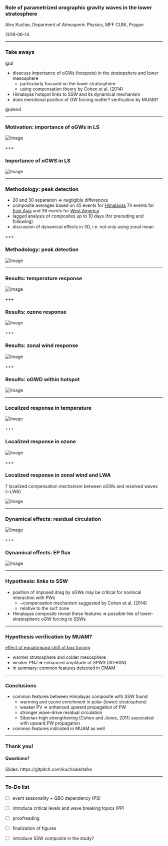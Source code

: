 
### Role of parametrized orographic gravity waves in the lower stratosphere


Ales Kuchar, Deparment of Atmosperic Physics, MFF CUNI, Prague


<span class='small'>
2018-06-14
</span>

---

### Take aways

@ul

- disscuss importance of oGWs (hotspots) in the stratopshere and lower mesosphere
  - particularly focused on the lower stratosphere  
  - using compensation theory by Cohen et al. (2014)
- Himalayas hotspot links to SSW and its dynamical mechanism
- does meridional position of GW forcing matter? verification by MUAM?

@ulend



---

### Motivation: importance of oGWs in LS

![Image](assets/motivation_fig.png)

+++


### Importance of oGWS in LS

![Image](assets/motivation_fig2.png)

---


### Methodology: peak detection

* 20 and 30 separation => negligible differences
* composite averages based on 45 events for [Himalayas](http://meop40.troja.mff.cuni.cz:11180/ales/accelogw_himalayas_hotspot@70hPa.html) 74 events for [East Asia](http://meop40.troja.mff.cuni.cz:11180/ales/accelogw_eastasia_hotspot@70hPa.html) and 36 events for [West America](http://meop40.troja.mff.cuni.cz:11180/ales/accelogw_westamer_hotspot@70hPa.html)
* lagged analysis of composites up to 10 days (for preceding and following) 
* discussion of dynamical effects in 3D, i.e. not only using zonal mean

+++


### Methodology: peak detection

![Image](assets/methodology_fig.png)

---


### Results: temperature response

![Image](assets/zmta.png)

+++

### Results: ozone response

![Image](assets/zmo3.png)

+++

### Results: zonal wind response

![Image](assets/zmua.png)

+++

### Results: oGWD within hotspot

![Image](assets/ogw_lag_profile.png)

---


### Localized response in temperature

![Image](assets/ta@70.png)

+++

### Localized response in ozone

![Image](assets/o3@70.png)

+++

### Localized response in zonal wind and LWA

<span class='small'>? localized compensation mechanism between oGWs and resolved waves (~LWA) </span>

![Image](assets/uLWA.png)

---


### Dynamical effects: residual circulation

![Image](assets/rc.png)

+++


### Dynamical effects: EP flux

![Image](assets/epflux.png)



---

### Hypothesis: links to SSW


* position of imposed drag by oGWs may be critical for nonlocal interaction with PWs
  * ~compensation mechanism suggested by Cohen et al. (2014)
  * relative to the surf zone 
* Himalayas composite reveal these features => possible link of lower-stratospheric oGW forcing to SSWs

---

### Hypothesis verification by MUAM?

[effect of equatorward shift of box forcing](http://meop40.troja.mff.cuni.cz:11180/matelo/nadja.new.runs/Diff_Surf-Ref.html)

* warmer stratosphere and colder mesosphere
* weaker PNJ => enhanced amplitude of SPW3 (30-60N)
* in summary: common features detected in CMAM

---

### Conclusions

* common features between Himalayas composite with SSW found
    * warming and ozone enrichment in polar (lower) stratosphere)
    * weaker PV => enhanced upward propagation of PW 
    * stronger wave-drive residual circulation
    * Siberian-high strengthening (Cohen and Jones, 2011) associated with upward PW propagation
* common features indicated in MUAM as well

---



### Thank you!
#### Questions?

<span class='small'>
Slides: https://gitpitch.com/kuchaale/talks
</span>

---
### To-Do list

- [ ] event seasonality + QBO dependency (PS)
- [ ] introduce critical levels and wave breaking topics (PP)
- [ ] proofreading
- [ ] finalization of figures
- [ ] introduce SSW composite in the study?

